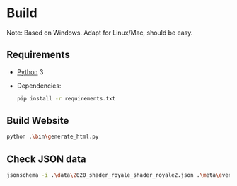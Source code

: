 # Build

Note: Based on Windows. Adapt for Linux/Mac, should be easy.

## Requirements

- [Python](https://www.python.org/) 3
- Dependencies:

  ```sh
  pip install -r requirements.txt
  ```

## Build Website

```sh
python .\bin\generate_html.py
```

## Check JSON data

```sh
jsonschema -i .\data\2020_shader_royale_shader_royale2.json .\meta\event.schema.json
```
